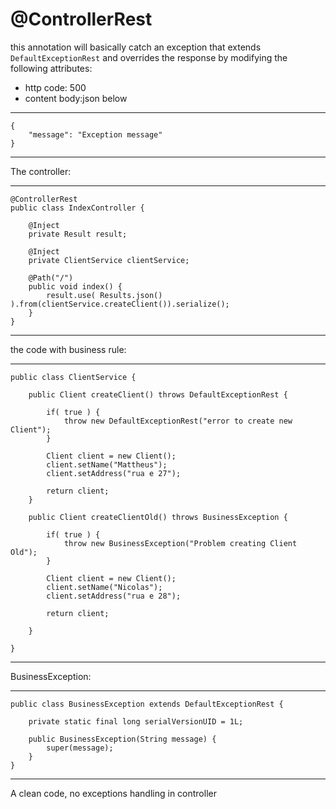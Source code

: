 # @ControllerRest

this annotation will basically catch an exception that extends `DefaultExceptionRest` and overrides the response by modifying the following attributes:
- http code: 500
- content body:json below

----
	{
	    "message": "Exception message"
	} 
----

The controller:

----
	@ControllerRest
	public class IndexController {
	
		@Inject
		private Result result;
		
		@Inject
		private ClientService clientService;
	
		@Path("/")	
		public void index() {
			result.use( Results.json() ).from(clientService.createClient()).serialize();
		}
	}
----

the code with business rule:

----
	public class ClientService {
	
		public Client createClient() throws DefaultExceptionRest {
			
			if( true ) {
				throw new DefaultExceptionRest("error to create new Client");
			}
			
			Client client = new Client();
			client.setName("Mattheus");
			client.setAddress("rua e 27");
			
			return client;
		}
		
		public Client createClientOld() throws BusinessException {
		
			if( true ) {
				throw new BusinessException("Problem creating Client Old");
			}
			
			Client client = new Client();
			client.setName("Nicolas");
			client.setAddress("rua e 28");
			
			return client;
			
		}
		
	}
----

BusinessException:

----
	public class BusinessException extends DefaultExceptionRest {
	
		private static final long serialVersionUID = 1L;
		
		public BusinessException(String message) {
			super(message);
		}
	}
----

A clean code, no exceptions handling in controller
